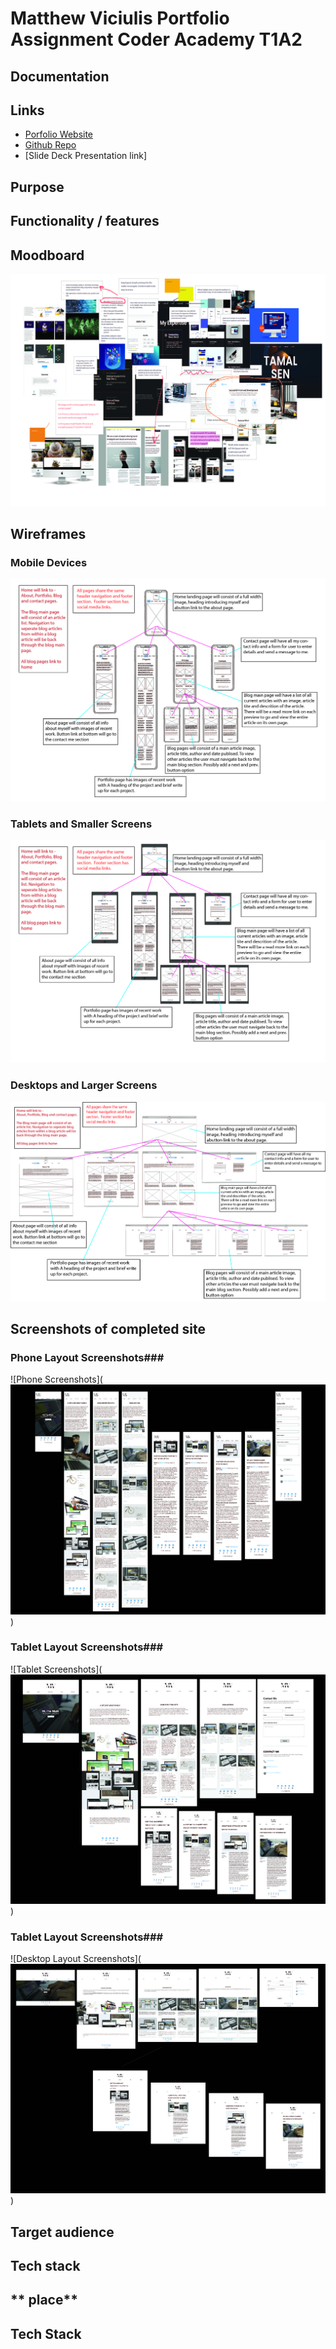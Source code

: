 # **Matthew Viciulis Portfolio Assignment Coder Academy T1A2**

## **Documentation**


## **Links**

- [Porfolio Website](https://portfolio-website-sigma-umber.vercel.app/index.html)
- [Github Repo](https://github.com/MattViciulis/portfolio-website)
- [Slide Deck Presentation link]

## **Purpose**



## **Functionality / features**



## **Moodboard**

![Website concept planning Moodboard](./docs/PortfolioWebsiteMoodboard.jpg)

## **Wireframes**

### Mobile Devices

![Mobile Wireframe and Sitemap](./docs/PhoneMockupWireframe.jpg)

### Tablets and Smaller Screens
![Tablet and Smaller Screen Wireframe and Sitemap](./docs/TabletMockupWireframe.jpg)

### Desktops and Larger Screens

![Desktop Wireframe and Sitemap](./docs/DesktopMockupWireframe.jpg)

## **Screenshots of completed site**

### Phone Layout Screenshots###

![Phone Screenshots](![phone screenshots](docs/Screenshots/Screenshot-phone-compiled.jpg))

### Tablet Layout Screenshots###

![Tablet Screenshots](![tablet screenshots](docs/Screenshots/Screenshot-tablet-compiled.jpg))

### Tablet Layout Screenshots###

![Desktop Layout Screenshots](![Alt text](docs/Screenshots/Screenshot-desktop-compiled.jpg))


## **Target audience**



## **Tech stack**



## ** place**



## **Tech Stack**


